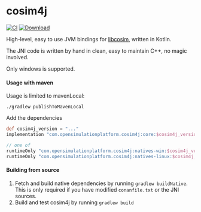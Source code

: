 # cosim4j

[![CI](https://github.com/open-simulation-platform/cosim4j/workflows/CI/badge.svg)](https://github.com/open-simulation-platform/cosim4j/actions)
[ ![Download](https://api.bintray.com/packages/open-simulation-platform/maven/cosim4j/images/download.svg) ](https://bintray.com/open-simulation-platform/maven/cosim4j/_latestVersion)

High-level, easy to use JVM bindings for [libcosim](https://github.com/open-simulation-platform/libcosim), written in Kotlin.

The JNI code is written by hand in clean, easy to maintain C++, no magic involved. 

Only windows is supported.

#### Usage with maven

Usage is limited to mavenLocal:

`./gradlew publishToMavenLocal`

Add the dependencies

```gradle
def cosim4j_version = "..."
implementation "com.opensimulationplatform.cosim4j:core:$cosim4j_version"

// one of
runtimeOnly "com.opensimulationplatform.cosim4j:natives-win:$cosim4j_version"
runtimeOnly "com.opensimulationplatform.cosim4j:natives-linux:$cosim4j_version"
```


#### Building from source

1) Fetch and build native dependencies by running `gradlew buildNative`. This is only required if you have modified `conanfile.txt` or the JNI sources.
2) Build and test cosim4j by running `gradlew build`


